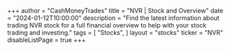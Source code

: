 +++
author = "CashMoneyTrades"
title = "NVR | Stock and Overview"
date = "2024-01-12T10:00:00"
description = "Find the latest information about trading NVR stock for a full financial overview to help with your stock trading and investing."
tags = [
   "Stocks",
]
layout = "stocks"
ticker = "NVR"
disableListPage = true
+++
